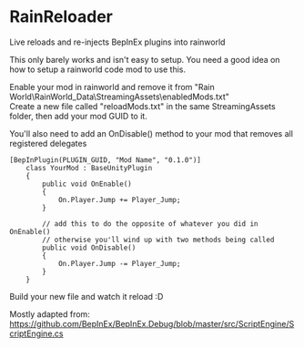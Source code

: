 # RainReloader
Live reloads and re-injects BepInEx plugins into rainworld  

This only barely works and isn't easy to setup. You need a good idea on how to setup a rainworld code mod to use this.  

Enable your mod in rainworld and remove it from "Rain World\RainWorld_Data\StreamingAssets\enabledMods.txt"  
Create a new file called "reloadMods.txt" in the same StreamingAssets folder, then add your mod GUID to it.  

You'll also need to add an OnDisable() method to your mod that removes all registered delegates  
```
[BepInPlugin(PLUGIN_GUID, "Mod Name", "0.1.0")]
    class YourMod : BaseUnityPlugin
    {
        public void OnEnable()
        {
            On.Player.Jump += Player_Jump;
        }
        
        // add this to do the opposite of whatever you did in OnEnable()
        // otherwise you'll wind up with two methods being called
        public void OnDisable()
        {
            On.Player.Jump -= Player_Jump;
        }
    }
```

Build your new file and watch it reload :D  

Mostly adapted from: https://github.com/BepInEx/BepInEx.Debug/blob/master/src/ScriptEngine/ScriptEngine.cs
